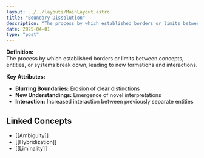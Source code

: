 ```yaml
---
layout: ../../layouts/MainLayout.astro
title: "Boundary Dissolution"
description: "The process by which established borders or limits between concepts, entities, or systems break down, leading to new formations and interactions."
date: 2025-04-01
type: "post"
---
```


**Definition:**  
The process by which established borders or limits between concepts, entities, or systems break down, leading to new formations and interactions.

**Key Attributes:**  
- **Blurring Boundaries:** Erosion of clear distinctions  
- **New Understandings:** Emergence of novel interpretations  
- **Interaction:** Increased interaction between previously separate entities

## Linked Concepts
- [[Ambiguity]]
- [[Hybridization]]
- [[Liminality]]
